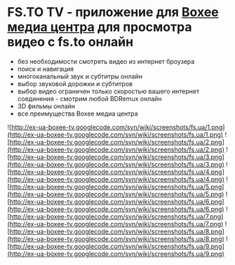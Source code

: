 # FS.TO TV - приложение для [Boxee медиа центра](http://www.boxee.tv/wth) для просмотра видео с fs.to онлайн #
  * без необходимости смотреть видео из интернет броузера
  * поиск и навигация
  * многоканальный звук и субтитры онлайн
  * выбор звуковой дорожки и субтитров
  * выбор видео ограничен только скоростью вашего интернет соединения - смотрим любой BDRemux онлайн
  * 3D фильмы онлайн
  * все преимущества Boxee медиа центра

![http://ex-ua-boxee-tv.googlecode.com/svn/wiki/screenshots/fs.ua/1.png](http://ex-ua-boxee-tv.googlecode.com/svn/wiki/screenshots/fs.ua/1.png)
![http://ex-ua-boxee-tv.googlecode.com/svn/wiki/screenshots/fs.ua/2.png](http://ex-ua-boxee-tv.googlecode.com/svn/wiki/screenshots/fs.ua/2.png)
![http://ex-ua-boxee-tv.googlecode.com/svn/wiki/screenshots/fs.ua/3.png](http://ex-ua-boxee-tv.googlecode.com/svn/wiki/screenshots/fs.ua/3.png)
![http://ex-ua-boxee-tv.googlecode.com/svn/wiki/screenshots/fs.ua/4.png](http://ex-ua-boxee-tv.googlecode.com/svn/wiki/screenshots/fs.ua/4.png)
![http://ex-ua-boxee-tv.googlecode.com/svn/wiki/screenshots/fs.ua/5.png](http://ex-ua-boxee-tv.googlecode.com/svn/wiki/screenshots/fs.ua/5.png)
![http://ex-ua-boxee-tv.googlecode.com/svn/wiki/screenshots/fs.ua/6.png](http://ex-ua-boxee-tv.googlecode.com/svn/wiki/screenshots/fs.ua/6.png)
![http://ex-ua-boxee-tv.googlecode.com/svn/wiki/screenshots/fs.ua/7.png](http://ex-ua-boxee-tv.googlecode.com/svn/wiki/screenshots/fs.ua/7.png)
![http://ex-ua-boxee-tv.googlecode.com/svn/wiki/screenshots/fs.ua/8.png](http://ex-ua-boxee-tv.googlecode.com/svn/wiki/screenshots/fs.ua/8.png)
![http://ex-ua-boxee-tv.googlecode.com/svn/wiki/screenshots/fs.ua/9.png](http://ex-ua-boxee-tv.googlecode.com/svn/wiki/screenshots/fs.ua/9.png)